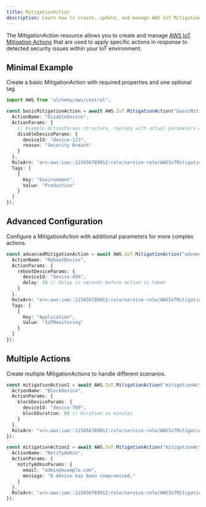 ```yaml
---
title: MitigationAction
description: Learn how to create, update, and manage AWS IoT MitigationActions using Alchemy Cloud Control.
---
```


The MitigationAction resource allows you to create and manage [AWS IoT Mitigation Actions](https://docs.aws.amazon.com/iot/latest/userguide/) that are used to apply specific actions in response to detected security issues within your IoT environment.

## Minimal Example

Create a basic MitigationAction with required properties and one optional tag.

```ts
import AWS from "alchemy/aws/control";

const basicMitigationAction = await AWS.IoT.MitigationAction("basicMitigation", {
  ActionName: "DisableDevice",
  ActionParams: {
    // Example ActionParams structure, replace with actual parameters as needed
    disableDeviceParams: {
      deviceId: "device-123",
      reason: "Security Breach"
    }
  },
  RoleArn: "arn:aws:iam::123456789012:role/service-role/AWSIoTMitigationRole",
  Tags: [
    {
      Key: "Environment",
      Value: "Production"
    }
  ]
});
```

## Advanced Configuration

Configure a MitigationAction with additional parameters for more complex actions.

```ts
const advancedMitigationAction = await AWS.IoT.MitigationAction("advancedMitigation", {
  ActionName: "RebootDevice",
  ActionParams: {
    rebootDeviceParams: {
      deviceId: "device-456",
      delay: 30 // Delay in seconds before action is taken
    }
  },
  RoleArn: "arn:aws:iam::123456789012:role/service-role/AWSIoTMitigationRole",
  Tags: [
    {
      Key: "Application",
      Value: "IoTMonitoring"
    }
  ]
});
```

## Multiple Actions

Create multiple MitigationActions to handle different scenarios.

```ts
const mitigationAction1 = await AWS.IoT.MitigationAction("mitigationAction1", {
  ActionName: "BlockDevice",
  ActionParams: {
    blockDeviceParams: {
      deviceId: "device-789",
      blockDuration: 60 // Duration in minutes
    }
  },
  RoleArn: "arn:aws:iam::123456789012:role/service-role/AWSIoTMitigationRole"
});

const mitigationAction2 = await AWS.IoT.MitigationAction("mitigationAction2", {
  ActionName: "NotifyAdmin",
  ActionParams: {
    notifyAdminParams: {
      email: "admin@example.com",
      message: "A device has been compromised."
    }
  },
  RoleArn: "arn:aws:iam::123456789012:role/service-role/AWSIoTMitigationRole"
});
```